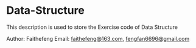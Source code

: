 # Data-Structure
This description is used to store the Exercise code of Data Structure

Author: Faithefeng
Email: faithefeng@163.com, fengfan6696@gmail.com
